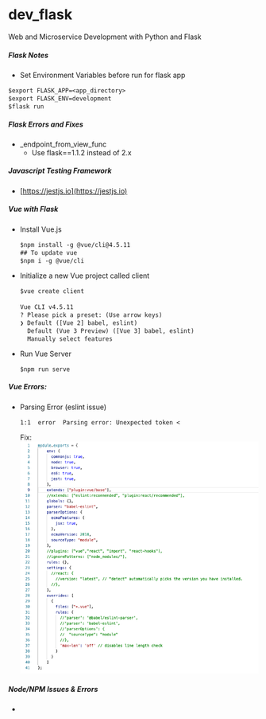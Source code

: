 # dev_flask
Web and Microservice Development with Python and Flask

##### Flask Notes
- Set Environment Variables before run for flask app
```
$export FLASK_APP=<app_directory>
$export FLASK_ENV=development
$flask run
```


##### Flask Errors and Fixes
- _endpoint_from_view_func
  - Use flask==1.1.2 instead of 2.x 

##### Javascript Testing Framework
- [https://jestjs.io](https://jestjs.io) <br/> 

##### Vue with Flask
- Install Vue.js
  ```
  $npm install -g @vue/cli@4.5.11
  ## To update vue
  $npm i -g @vue/cli
  ```
- Initialize a new Vue project called client
  ```
  $vue create client

  Vue CLI v4.5.11
  ? Please pick a preset: (Use arrow keys)
  ❯ Default ([Vue 2] babel, eslint)
    Default (Vue 3 Preview) ([Vue 3] babel, eslint)
    Manually select features
  ```

- Run Vue Server
  ```
  $npm run serve
  ```

##### Vue Errors:
- Parsing Error (eslint issue)
  ```
  1:1  error  Parsing error: Unexpected token <
  ``` 
  Fix: </br>
  ![.eslintrc.js](https://github.com/lel99999/dev_Flask/blob/master/eslintconfig-01.png) </br>

##### Node/NPM Issues & Errors
-
